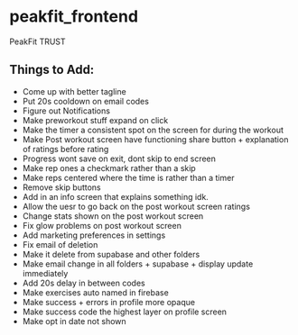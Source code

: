 # peakfit_frontend

PeakFit TRUST


## Things to Add:
- Come up with better tagline
- Put 20s cooldown on email codes
- Figure out Notifications
- Make preworkout stuff expand on click
- Make the timer a consistent spot on the screen for during the workout 
- Make Post workout screen have functioning share button + explanation of ratings before rating
- Progress wont save on exit, dont skip to end screen
- Make rep ones a checkmark rather than a skip
- Make reps centered where the time is rather than a timer
- Remove skip buttons
- Add in an info screen that explains something idk.
- Allow the uesr to go back on the post workout screen ratings
- Change stats shown on the post workout screen
- Fix glow problems on post workout screen
- Add marketing preferences in settings 
- Fix email of deletion
- Make it delete from supabase and other folders
- Make email change in all folders + supabase + display update immediately
- Add 20s delay in between codes
- Make exercises auto named in firebase
- Make success + errors in profile more opaque 
- Make success code the highest layer on profile screen
- Make opt in date not shown